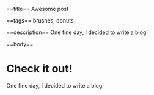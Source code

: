 ==title==
Awesome post

==tags==
brushes, donuts

==description==
One fine day, I decided to write a blog!

==body==
# Check it out!

One fine day, I decided to write a blog!

